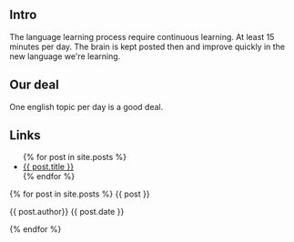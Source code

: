
## Intro

The language learning process require continuous learning. At least 15 minutes per day. 
The brain is kept posted then and improve quickly in the new language we're learning.

## Our deal

One english topic per day is a good deal.

## Links

<ul>
  {% for post in site.posts %}
    <li>
      <a href="{{ post.url }}">{{ post.title }}</a>
    </li>
  {% endfor %}
</ul>

{% for post in site.posts %}
{{ post }}

{{ post.author}} {{ post.date }}

{% endfor %}

